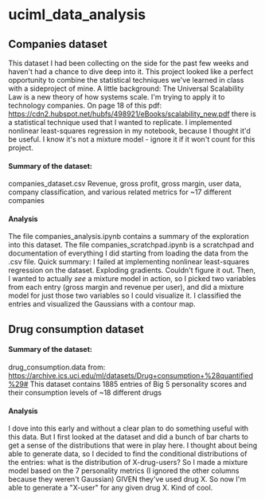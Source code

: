 # uciml_data_analysis

## Companies dataset
This dataset I had been collecting on the side for the past few weeks and haven't had a chance to dive deep into it. This project looked like a perfect opportunity to combine the statistical techniques we've learned in class with a sideproject of mine. A little background: The Universal Scalability Law is a new theory of how systems scale. I'm trying to apply it to technology companies. On page 18 of this pdf: https://cdn2.hubspot.net/hubfs/498921/eBooks/scalability_new.pdf there is a statistical technique used that I wanted to replicate. I implemented nonlinear least-squares regression in my notebook, because I thought it'd be useful. I know it's not a mixture model - ignore it if it won't count for this project.


#### Summary of the dataset: 
companies_dataset.csv
Revenue, gross profit, gross margin, user data, company classification, and various related metrics for ~17 different companies

#### Analysis
The file companies_analysis.ipynb contains a summary of the exploration into this dataset.
The file companies_scratchpad.ipynb is a scratchpad and documentation of everything I did starting from loading the data from the .csv file. 
Quick summary:
I failed at implementing nonlinear least-squares regression on the dataset. Exploding gradients. Couldn't figure it out. Then, I wanted to actually *see* a mixture model in action, so I picked two variables from each entry (gross margin and revenue per user), and did a mixture model for just those two variables so I could visualize it. I classified the entries and visualized the Gaussians with a contour map.


## Drug consumption dataset
#### Summary of the dataset:
drug_consumption.data
from: https://archive.ics.uci.edu/ml/datasets/Drug+consumption+%28quantified%29#
This dataset contains 1885 entries of Big 5 personality scores and their consumption levels of ~18 different drugs

#### Analysis
I dove into this early and without a clear plan to do something useful with this data. But I first looked at the dataset and did a bunch of bar charts to get a sense of the distributions that were in play here. I thought about being able to generate data, so I decided to find the conditional distributions of the entries: what is the distribution of X-drug-users? So I made a mixture model based on the 7 personality metrics (I ignored the other columns because they weren't Gaussian) GIVEN they've used drug X. So now I'm able to generate a "X-user" for any given drug X. Kind of cool. 
